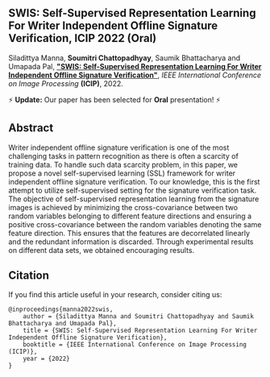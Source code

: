 ## SWIS: Self-Supervised Representation Learning For Writer Independent Offline Signature Verification, ICIP 2022 (Oral)

Siladittya Manna, **Soumitri Chattopadhyay**, Saumik Bhattacharya and Umapada Pal, [**"SWIS: Self-Supervised Representation Learning For Writer Independent Offline Signature Verification"**](https://ieeexplore.ieee.org/document/9897562), _IEEE International Conference on Image Processing_ **(ICIP)**, 2022.

⚡ **Update:** Our paper has been selected for **Oral** presentation! ⚡

## Abstract
Writer independent offline signature verification is one of the most challenging tasks in pattern recognition as there is often a scarcity of training data. To handle such data scarcity problem, in this paper, we propose a novel self-supervised learning (SSL) framework for writer independent offline signature verification. To our knowledge, this is the first attempt to utilize self-supervised setting for the signature verification task. The objective of self-supervised representation learning from the signature images is achieved by minimizing the cross-covariance between two random variables belonging to different feature directions and ensuring a positive cross-covariance between the random variables denoting the same feature direction. This ensures that the features are decorrelated linearly and the redundant information is discarded. Through experimental results on different data sets, we obtained encouraging results.

## Citation
If you find this article useful in your research, consider citing us:
```
@inproceedings{manna2022swis,
    author = {Siladittya Manna and Soumitri Chattopadhyay and Saumik Bhattacharya and Umapada Pal},
    title = {SWIS: Self-Supervised Representation Learning For Writer Independent Offline Signature Verification},
    booktitle = {IEEE International Conference on Image Processing (ICIP)},
    year = {2022}
}
```
